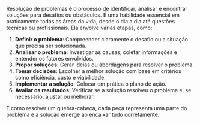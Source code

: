 Resolução de problemas é o processo de identificar, analisar e encontrar soluções para desafios ou obstáculos. É uma habilidade essencial em praticamente todas as áreas da vida, desde o dia a dia até questões técnicas ou profissionais. Ela envolve várias etapas, como:

1. **Definir o problema**: Compreender claramente o desafio ou a situação que precisa ser solucionada.
2. **Analisar o problema**: Investigar as causas, coletar informações e entender os fatores envolvidos.
3. **Propor soluções**: Gerar ideias ou abordagens para resolver o problema.
4. **Tomar decisões**: Escolher a melhor solução com base em critérios como eficiência, custo e viabilidade.
5. **Implementar a solução**: Colocar em prática o plano de ação.
6. **Avaliar os resultados**: Verificar se a solução resolveu o problema e, se necessário, ajustar ou melhorar.

É como resolver um quebra-cabeça, cada peça representa uma parte do problema e a solução emerge ao encaixar tudo corretamente.

